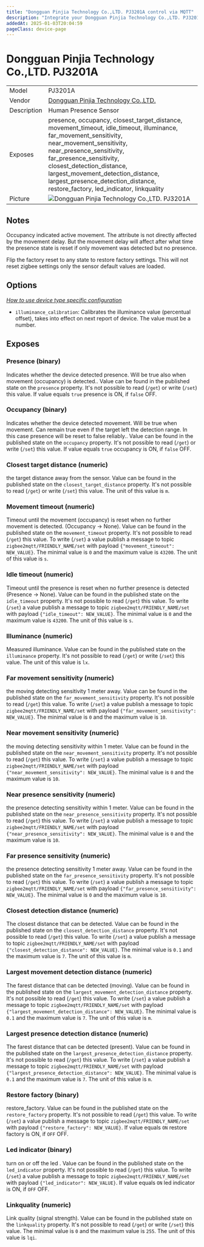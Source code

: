 ```yaml
---
title: "Dongguan Pinjia Technology Co.,LTD. PJ3201A control via MQTT"
description: "Integrate your Dongguan Pinjia Technology Co.,LTD. PJ3201A via Zigbee2MQTT with whatever smart home infrastructure you are using without the vendor's bridge or gateway."
addedAt: 2025-01-03T20:04:59
pageClass: device-page
---
```


<!-- !!!! -->
<!-- ATTENTION: This file is auto-generated through docgen! -->
<!-- You can only edit the "Notes"-Section between the two comment lines "Notes BEGIN" and "Notes END". -->
<!-- Do not use h1 or h2 heading within "## Notes"-Section. -->
<!-- !!!! -->

# Dongguan Pinjia Technology Co.,LTD. PJ3201A

|     |     |
|-----|-----|
| Model | PJ3201A  |
| Vendor  | [Dongguan Pinjia Technology Co.,LTD.](/supported-devices/#v=Dongguan%20Pinjia%20Technology%20Co.%2CLTD.)  |
| Description | Human Presence Sensor |
| Exposes | presence, occupancy, closest_target_distance, movement_timeout, idle_timeout, illuminance, far_movement_sensitivity, near_movement_sensitivity, near_presence_sensitivity, far_presence_sensitivity, closest_detection_distance, largest_movement_detection_distance, largest_presence_detection_distance, restore_factory, led_indicator, linkquality |
| Picture | ![Dongguan Pinjia Technology Co.,LTD. PJ3201A](https://www.zigbee2mqtt.io/images/devices/PJ3201A.png) |


<!-- Notes BEGIN: You can edit here. Add "## Notes" headline if not already present. -->
## Notes

Occupancy indicated active movement. The attribute is not directly affected by the movement delay. But the movement delay will affect after what time the presence state is reset if only movement was detected but no presence.

Flip the factory reset to any state to restore factory settings. This will not reset zigbee settings only the sensor default values are loaded.
<!-- Notes END: Do not edit below this line -->



## Options
*[How to use device type specific configuration](../guide/configuration/devices-groups.md#specific-device-options)*

* `illuminance_calibration`: Calibrates the illuminance value (percentual offset), takes into effect on next report of device. The value must be a number.


## Exposes

### Presence (binary)
Indicates whether the device detected presence. Will be true also when movement (occupancy) is detected..
Value can be found in the published state on the `presence` property.
It's not possible to read (`/get`) or write (`/set`) this value.
If value equals `true` presence is ON, if `false` OFF.

### Occupancy (binary)
Indicates whether the device detected movement. Will be true when movement. Can remain true even if the target left the detection range. In this case presence will be reset to false reliably..
Value can be found in the published state on the `occupancy` property.
It's not possible to read (`/get`) or write (`/set`) this value.
If value equals `true` occupancy is ON, if `false` OFF.

### Closest target distance (numeric)
the target distance away from the sensor.
Value can be found in the published state on the `closest_target_distance` property.
It's not possible to read (`/get`) or write (`/set`) this value.
The unit of this value is `m`.

### Movement timeout (numeric)
Timeout until the movement (occupancy) is reset when no further movement is detected. (Occupancy -> None).
Value can be found in the published state on the `movement_timeout` property.
It's not possible to read (`/get`) this value.
To write (`/set`) a value publish a message to topic `zigbee2mqtt/FRIENDLY_NAME/set` with payload `{"movement_timeout": NEW_VALUE}`.
The minimal value is `0` and the maximum value is `43200`.
The unit of this value is `s`.

### Idle timeout (numeric)
Timeout until the presence is reset when no further presence is detected (Presence -> None).
Value can be found in the published state on the `idle_timeout` property.
It's not possible to read (`/get`) this value.
To write (`/set`) a value publish a message to topic `zigbee2mqtt/FRIENDLY_NAME/set` with payload `{"idle_timeout": NEW_VALUE}`.
The minimal value is `0` and the maximum value is `43200`.
The unit of this value is `s`.

### Illuminance (numeric)
Measured illuminance.
Value can be found in the published state on the `illuminance` property.
It's not possible to read (`/get`) or write (`/set`) this value.
The unit of this value is `lx`.

### Far movement sensitivity (numeric)
the moving detecting sensitivity 1 meter away.
Value can be found in the published state on the `far_movement_sensitivity` property.
It's not possible to read (`/get`) this value.
To write (`/set`) a value publish a message to topic `zigbee2mqtt/FRIENDLY_NAME/set` with payload `{"far_movement_sensitivity": NEW_VALUE}`.
The minimal value is `0` and the maximum value is `10`.

### Near movement sensitivity (numeric)
the moving detecting sensitivity  within 1 meter.
Value can be found in the published state on the `near_movement_sensitivity` property.
It's not possible to read (`/get`) this value.
To write (`/set`) a value publish a message to topic `zigbee2mqtt/FRIENDLY_NAME/set` with payload `{"near_movement_sensitivity": NEW_VALUE}`.
The minimal value is `0` and the maximum value is `10`.

### Near presence sensitivity (numeric)
the presence detecting sensitivity  within 1 meter.
Value can be found in the published state on the `near_presence_sensitivity` property.
It's not possible to read (`/get`) this value.
To write (`/set`) a value publish a message to topic `zigbee2mqtt/FRIENDLY_NAME/set` with payload `{"near_presence_sensitivity": NEW_VALUE}`.
The minimal value is `0` and the maximum value is `10`.

### Far presence sensitivity (numeric)
the presence detecting sensitivity  1 meter away.
Value can be found in the published state on the `far_presence_sensitivity` property.
It's not possible to read (`/get`) this value.
To write (`/set`) a value publish a message to topic `zigbee2mqtt/FRIENDLY_NAME/set` with payload `{"far_presence_sensitivity": NEW_VALUE}`.
The minimal value is `0` and the maximum value is `10`.

### Closest detection distance (numeric)
The closest distance that can be detected.
Value can be found in the published state on the `closest_detection_distance` property.
It's not possible to read (`/get`) this value.
To write (`/set`) a value publish a message to topic `zigbee2mqtt/FRIENDLY_NAME/set` with payload `{"closest_detection_distance": NEW_VALUE}`.
The minimal value is `0.1` and the maximum value is `7`.
The unit of this value is `m`.

### Largest movement detection distance (numeric)
The farest distance that can be detected (moving).
Value can be found in the published state on the `largest_movement_detection_distance` property.
It's not possible to read (`/get`) this value.
To write (`/set`) a value publish a message to topic `zigbee2mqtt/FRIENDLY_NAME/set` with payload `{"largest_movement_detection_distance": NEW_VALUE}`.
The minimal value is `0.1` and the maximum value is `7`.
The unit of this value is `m`.

### Largest presence detection distance (numeric)
The farest distance that can be detected (present).
Value can be found in the published state on the `largest_presence_detection_distance` property.
It's not possible to read (`/get`) this value.
To write (`/set`) a value publish a message to topic `zigbee2mqtt/FRIENDLY_NAME/set` with payload `{"largest_presence_detection_distance": NEW_VALUE}`.
The minimal value is `0.1` and the maximum value is `7`.
The unit of this value is `m`.

### Restore factory (binary)
restore_factory.
Value can be found in the published state on the `restore_factory` property.
It's not possible to read (`/get`) this value.
To write (`/set`) a value publish a message to topic `zigbee2mqtt/FRIENDLY_NAME/set` with payload `{"restore_factory": NEW_VALUE}`.
If value equals `ON` restore factory is ON, if `OFF` OFF.

### Led indicator (binary)
turn on or off the led .
Value can be found in the published state on the `led_indicator` property.
It's not possible to read (`/get`) this value.
To write (`/set`) a value publish a message to topic `zigbee2mqtt/FRIENDLY_NAME/set` with payload `{"led_indicator": NEW_VALUE}`.
If value equals `ON` led indicator is ON, if `OFF` OFF.

### Linkquality (numeric)
Link quality (signal strength).
Value can be found in the published state on the `linkquality` property.
It's not possible to read (`/get`) or write (`/set`) this value.
The minimal value is `0` and the maximum value is `255`.
The unit of this value is `lqi`.

